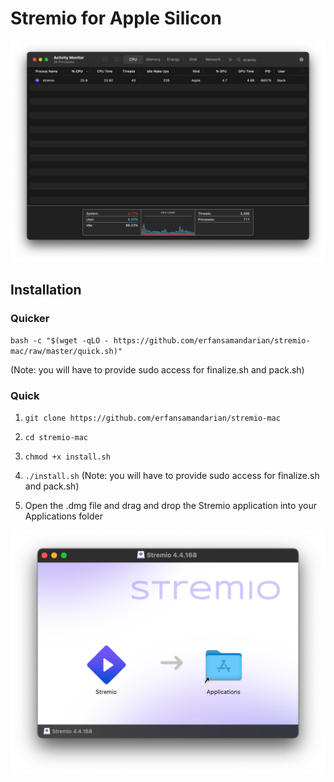 # Stremio for Apple Silicon 

<div align="center">

![logo](docs/image.png)

</div>

## Installation

### Quicker

`bash -c "$(wget -qLO - https://github.com/erfansamandarian/stremio-mac/raw/master/quick.sh)"`

(Note: you will have to provide sudo access for finalize.sh and pack.sh)

### Quick

1. `git clone https://github.com/erfansamandarian/stremio-mac`

2. `cd stremio-mac`

3. `chmod +x install.sh`

4. `./install.sh` (Note: you will have to provide sudo access for finalize.sh and pack.sh)

5. Open the .dmg file and drag and drop the Stremio application into your Applications folder

<div align="center">

![install](docs/install.png)

</div>